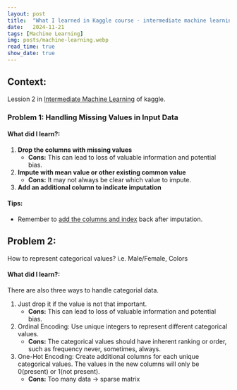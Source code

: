 ```yaml
---
layout: post
title:  "What I learned in Kaggle course - intermediate machine learning summary"
date:   2024-11-21
tags: [Machine Learning]
img: posts/machine-learning.webp
read_time: true
show_date: true
---
```


## Context:
Lession 2 in [Intermediate Machine Learning](https://www.kaggle.com/learn/intermediate-machine-learning/course) of kaggle.

### Problem 1: Handling Missing Values in Input Data

#### What did I learn?:
1. **Drop the columns with missing values**
    - **Cons:** This can lead to loss of valuable information and potential bias.
2. **Impute with mean value or other existing common value**
    - **Cons:** It may not always be clear which value to impute.
3. **Add an additional column to indicate imputation**

#### Tips:
- Remember to [add the columns and index](https://www.kaggle.com/code/anaslargab/ghosh-rakhi-s-fixed-notebook/comments#1771584) back after imputation.


## Problem 2:
How to represent categorical values? i.e. Male/Female, Colors

#### What did I learn?:
There are also three ways to handle categorial data.
1. Just drop it if the value is not that important.
    - **Cons:** This can lead to loss of valuable information and potential bias.
2. Ordinal Encoding: Use unique integers to represent different categorical values.
    - **Cons:** The categorical values should have inherent ranking or order, such as frequency never, sometimes, always.
3. One-Hot Encoding: Create additional columns for each unique categorical values. The values in the new columns will only be 0(present) or 1(not present).
    - **Cons:** Too many data -> sparse matrix
